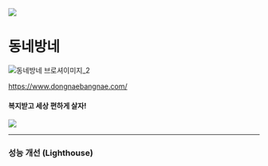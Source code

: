 <img src="https://capsule-render.vercel.app/api?type=waving&color=00A3FF&height=100&section=header" />

# 동네방네

![동네방네 브로셔이미지_2](https://github.com/Nawabali-project/Nawabali-FE/assets/80045891/04580244-b863-4ccc-a356-f513ba0c5a50)

https://www.dongnaebangnae.com/


#### 복지받고 세상 편하게 살자!

<img src="https://capsule-render.vercel.app/api?type=waving&color=00A3FF&height=100&section=footer" />

---

### 성능 개선 (Lighthouse)
